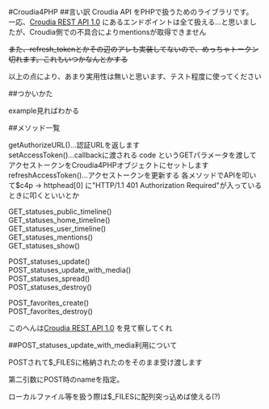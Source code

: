 #Croudia4PHP
##言い訳
Croudia API をPHPで扱うためのライブラリです。  
一応、[Croudia REST API 1.0](http://developer.croudia.com/docs/api10)
にあるエンドポイントは全て扱える…と思いましたが、Croudia側での不具合によりmentionsが取得できません

~~また、refresh_tokenとかその辺のアレも実装してないので、めっちゃトークン切れます。これもいつかなんとかする~~  

以上の点により、あまり実用性は無いと思います、テスト程度に使ってください

##つかいかた

example見ればわかる

##メソッド一覧

getAuthorizeURL()…認証URLを返します  
setAccessToken()…callbackに渡される code というGETパラメータを渡してアクセストークンをCroudia4PHPオブジェクトにセットします  
refreshAccessToken()…アクセストークンを更新する 各メソッドでAPIを叩いて$c4p -> httphead[0] に"HTTP/1.1 401 Authorization Required"が入っているときに叩くといいとか


GET_statuses_public_timeline()  
GET_statuses_home_timeline()  
GET_statuses_user_timeline()  
GET_statuses_mentions()  
GET_statuses_show()  

POST_statuses_update()  
POST_statuses_update_with_media()  
POST_statuses_spread()  
POST_statuses_destroy()  

POST_favorites_create()  
POST_favorites_destroy()  

このへんは[Croudia REST API 1.0](http://developer.croudia.com/docs/api10) を見て察してくれ

##POST_statuses_update_with_media利用について

POSTされて$_FILESに格納されたのをそのまま受け渡します

第二引数にPOST時のnameを指定。

ローカルファイル等を扱う際は$_FILESに配列突っ込めば使える(?)


